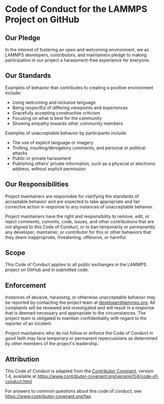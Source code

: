 # Code of Conduct for the LAMMPS Project on GitHub

## Our Pledge

In the interest of fostering an open and welcoming environment, we as LAMMPS
developers, contributors, and maintainers pledge to making participation in
our project a harassment-free experience for everyone.

## Our Standards

Examples of behavior that contributes to creating a positive environment
include:

* Using welcoming and inclusive language
* Being respectful of differing viewpoints and experiences
* Gracefully accepting constructive criticism
* Focusing on what is best for the community
* Showing empathy towards other community members

Examples of unacceptable behavior by participants include:

* The use of explicit language or imagery
* Trolling, insulting/derogatory comments, and personal or political attacks
* Public or private harassment
* Publishing others' private information, such as a physical or electronic
  address, without explicit permission

## Our Responsibilities

Project maintainers are responsible for clarifying the standards of acceptable
behavior and are expected to take appropriate and fair corrective action in
response to any instances of unacceptable behavior.

Project maintainers have the right and responsibility to remove, edit, or
reject comments, commits, code, issues, and other contributions that are not
aligned to this Code of Conduct, or to ban temporarily or permanently any
developer, maintainer, or contributor for this or other behaviors that they
deem inappropriate, threatening, offensive, or harmful.

## Scope

This Code of Conduct applies to all public exchanges in the LAMMPS project
on GitHub and in submitted code.

## Enforcement

Instances of abusive, harassing, or otherwise unacceptable behavior may be
reported by contacting the project team at developer@lammps.org. All
complaints will be reviewed and investigated and will result in a response
that is deemed necessary and appropriate to the circumstances. The project
team is obligated to maintain confidentiality with regard to the reporter
of an incident.

Project maintainers who do not follow or enforce the Code of Conduct in good
faith may face temporary or permanent repercussions as determined by other
members of the project's leadership.

## Attribution

This Code of Conduct is adapted from the [Contributor Covenant][homepage], version 1.4,
available at https://www.contributor-covenant.org/version/1/4/code-of-conduct.html

[homepage]: https://www.contributor-covenant.org

For answers to common questions about this code of conduct, see
https://www.contributor-covenant.org/faq

